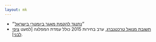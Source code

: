 ```yaml
---
layout: mk
---
```

* <i class="fa fa-newspaper-o"></i> ״[נתנגד להקמת מאגר ביומטרי בישראל](https://archive.today/8p7dP#selection-2935.1-2935.206)״
* <i class="fa fa-mobile"></i> [תשובת מנואל טרכטנברג](http://elections2015.no2bio.org/docs/trajtenberg.png), ערב בחירות 2015 כולל עמדת המפלגה [למעט [ציפי לבני](http://elections2015.no2bio.org/docs/Livni.m4a)].
